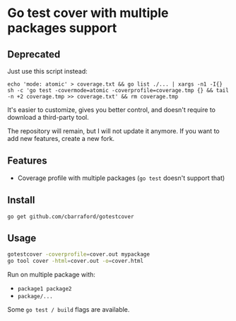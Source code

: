 # Go test cover with multiple packages support

## Deprecated
Just use this script instead:
```
echo 'mode: atomic' > coverage.txt && go list ./... | xargs -n1 -I{} sh -c 'go test -covermode=atomic -coverprofile=coverage.tmp {} && tail -n +2 coverage.tmp >> coverage.txt' && rm coverage.tmp
```
It's easier to customize, gives you better control, and doesn't require to download a third-party tool.

The repository will remain, but I will not update it anymore.
If you want to add new features, create a new fork.

## Features
- Coverage profile with multiple packages (`go test` doesn't support that)

## Install
`go get github.com/cbarraford/gotestcover`

## Usage
```sh
gotestcover -coverprofile=cover.out mypackage
go tool cover -html=cover.out -o=cover.html
```

Run on multiple package with:
- `package1 package2`
- `package/...`

Some `go test / build` flags are available.
